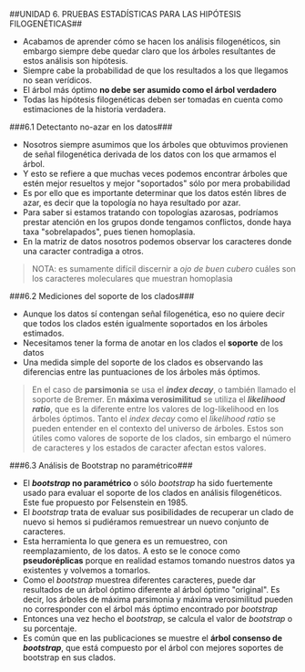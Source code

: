 ##UNIDAD 6. PRUEBAS ESTADÍSTICAS PARA LAS HIPÓTESIS FILOGENÉTICAS##

- Acabamos de aprender cómo se hacen los análisis filogenéticos, sin embargo siempre debe quedar claro que los árboles resultantes de estos análisis son hipótesis.
- Siempre cabe la probabilidad de que los resultados a los que llegamos no sean verídicos.
- El árbol más óptimo **no debe ser asumido como el árbol verdadero**
- Todas las hipótesis filogenéticas deben ser tomadas en cuenta como estimaciones de la historia verdadera.

###6.1 Detectanto no-azar en los datos###

- Nosotros siempre asumimos que los árboles que obtuvimos provienen de señal filogenética derivada de los datos con los que armamos el árbol.
- Y esto se refiere a que muchas veces podemos encontrar árboles que estén mejor resueltos y mejor "soportados" sólo por mera probabilidad
- Es por ello que es importante determinar que los datos estén libres de azar, es decir que la topología no haya resultado por azar.
- Para saber si estamos tratando con topologías azarosas, podríamos prestar atención en los grupos donde tengamos conflictos, donde haya taxa "sobrelapados", pues tienen homoplasia.
- En la matriz de datos nosotros podemos observar los caracteres donde una caracter contradiga a otros. 

> NOTA: es sumamente difícil discernir a *ojo de buen cubero* cuáles son los caracteres moleculares que muestran homoplasia

###6.2 Mediciones del soporte de los clados###

- Aunque los datos sí contengan señal filogenética, eso no quiere decir que todos los clados estén igualmente soportados en los árboles estimados.
- Necesitamos tener la forma de anotar en los clados el **soporte** de los datos
- Una medida simple del soporte de los clados es observando las diferencias entre las puntuaciones de los árboles más óptimos. 

> En el caso de **parsimonia** se usa el ***index decay***, o también llamado el soporte de Bremer.
En **máxima verosimilitud** se utiliza el ***likelihood ratio***, que es la diferente entre los valores de log-likelihood en los árboles óptimos. Tanto el *index decay* como el *likelihood ratio* se pueden entender en el contexto del universo de árboles.
Estos son útiles como valores de soporte de los clados, sin embargo el número de caracteres y los estados de caracter afectan estos valores.

###6.3 Análisis de Bootstrap no paramétrico###
- El ***bootstrap* no paramétrico** o sólo *bootstrap* ha sido fuertemente usado para evaluar el soporte de los clados en análisis filogenéticos. Este fue propuesto por Felsenstein en 1985.
- El *bootstrap* trata de evaluar sus posibilidades de recuperar un clado de nuevo si hemos si pudiéramos remuestrear un nuevo conjunto de caracteres.
- Esta herramienta lo que genera es un remuestreo, con reemplazamiento, de los datos. A esto se le conoce como **pseudoréplicas** porque en realidad estamos tomando nuestros datos ya existentes y volvemos a tomarlos.
- Como el *bootstrap* muestrea diferentes caracteres, puede dar resultados de un árbol óptimo diferente al árbol óptimo "original". Es decir, los árboles de máxima parsimonia y máxima verosimilitud pueden no corresponder con el árbol más óptimo encontrado por *bootstrap*
- Entonces una vez hecho el *bootstrap*, se calcula el valor de *bootstrap* o su porcentaje.
- Es común que en las publicaciones se muestre el **árbol consenso de *bootstrap***, que está compuesto por el árbol con mejores soportes de bootstrap en sus clados.
